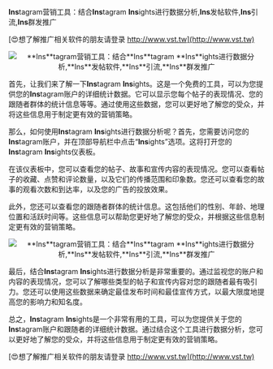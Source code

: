 **Ins**tagram营销工具：结合**Ins**tagram **Ins**ights进行数据分析,**Ins**发帖软件,**Ins**引流,**Ins**群发推广

[😍想了解推广相关软件的朋友请登录 http://www.vst.tw](http://www.vst.tw)

 <center><img src="https://vst.tw/MP4/tuiguang/png/4.png" alt="**Ins**tagram营销工具：结合**Ins**tagram **Ins**ights进行数据分析,**Ins**发帖软件,**Ins**引流,**Ins**群发推广"></center>

首先，让我们来了解一下**Ins**tagram **Ins**ights。这是一个免费的工具，可以为您提供您的**Ins**tagram账户的详细统计数据。它可以显示您每个帖子的表现情况、您的跟随者群体的统计信息等等。通过使用这些数据，您可以更好地了解您的受众，并将这些信息用于制定更有效的营销策略。

那么，如何使用**Ins**tagram **Ins**ights进行数据分析呢？首先，您需要访问您的**Ins**tagram账户，并在顶部导航栏中点击“**Ins**ights”选项。这将打开您的**Ins**tagram **Ins**ights仪表板。

在该仪表板中，您可以查看您的帖子、故事和宣传内容的表现情况。您可以查看帖子的收藏、点赞和评论数量，以及它们的传播范围和印象数。您还可以查看您的故事的观看次数和到达率，以及您的广告的投放效果。

此外，您还可以查看您的跟随者群体的统计信息。这包括他们的性别、年龄、地理位置和活跃时间等。这些信息可以帮助您更好地了解您的受众，并根据这些信息制定更有效的营销策略。

 <center><img src="https://vst.tw/MP4/tuiguang/png/3.png" alt="**Ins**tagram营销工具：结合**Ins**tagram **Ins**ights进行数据分析,**Ins**发帖软件,**Ins**引流,**Ins**群发推广"></center>

最后，结合**Ins**tagram **Ins**ights进行数据分析是非常重要的。通过监视您的账户和内容的表现情况，您可以了解哪些类型的帖子和宣传内容对您的跟随者最有吸引力。您还可以使用这些数据来确定最佳发布时间和最佳宣传方式，以最大限度地提高您的影响力和知名度。

总之，**Ins**tagram **Ins**ights是一个非常有用的工具，可以为您提供关于您的**Ins**tagram账户和跟随者的详细统计数据。通过结合这个工具进行数据分析，您可以更好地了解您的受众，并将这些信息用于制定更有效的营销策略。

[😍想了解推广相关软件的朋友请登录 http://www.vst.tw](http://www.vst.tw)



